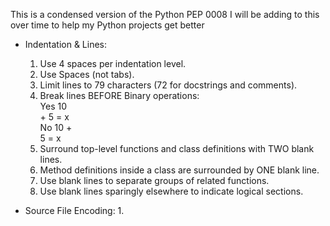 This is a condensed version of the Python PEP 0008
I will be adding to this over time to help my Python projects get better

- Indentation & Lines: 
    1. Use 4 spaces per indentation level.
    2. Use Spaces (not tabs).
    3. Limit lines to 79 characters (72 for docstrings and comments).
    4. Break lines BEFORE Binary operations:<br>
        Yes   10 <br>
               + 5 = x<br> 
        No    10 + <br>
               5 = x
    5. Surround top-level functions and class definitions with TWO blank lines.
    6. Method definitions inside a class are surrounded by ONE blank line.
    7. Use blank lines to separate groups of related functions.
    8. Use blank lines sparingly elsewhere to indicate logical sections.

- Source File Encoding:
    1. 
